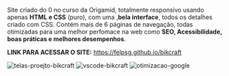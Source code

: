 Site criado do 0 no curso da Origamid, totalmente responsivo usando apenas <strong>HTML e CSS</strong> (puro), com uma ,<strong>bela interface</strong>, todos os detalhes criado com CSS. Contém mais de 6 páginas de navegação, todas otimizadas para uma melhor perfomace na web como <strong>SEO, Acessibilidade, boas práticas e melhores desempenhos</strong>.

<strong>LINK PARA ACESSAR O SITE:</strong> https://felpsg.github.io/bikcraft

![telas-proejto-bikcraft](https://user-images.githubusercontent.com/75172718/170904809-a584cf96-5c66-46d2-95dc-f7e1414ff7c0.jpg)
![vscode-bikcraft](https://user-images.githubusercontent.com/75172718/170904810-65f06a74-7160-4544-8a26-7ab7ff8e9e98.jpg)
![otimizacao-google](https://user-images.githubusercontent.com/75172718/170904803-72d1606e-9228-4c79-840d-84c88feabec3.jpg)
